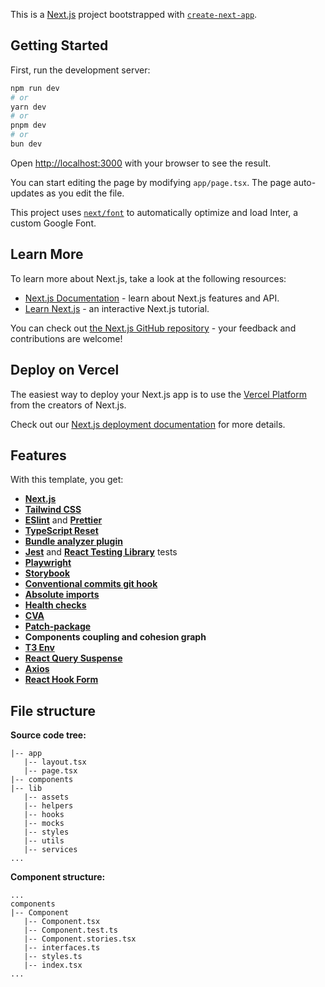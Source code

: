 This is a [Next.js](https://nextjs.org/) project bootstrapped with [`create-next-app`](https://github.com/vercel/next.js/tree/canary/packages/create-next-app).

## Getting Started

First, run the development server:

```bash
npm run dev
# or
yarn dev
# or
pnpm dev
# or
bun dev
```

Open [http://localhost:3000](http://localhost:3000) with your browser to see the result.

You can start editing the page by modifying `app/page.tsx`. The page auto-updates as you edit the file.

This project uses [`next/font`](https://nextjs.org/docs/basic-features/font-optimization) to automatically optimize and load Inter, a custom Google Font.

## Learn More

To learn more about Next.js, take a look at the following resources:

- [Next.js Documentation](https://nextjs.org/docs) - learn about Next.js features and API.
- [Learn Next.js](https://nextjs.org/learn) - an interactive Next.js tutorial.

You can check out [the Next.js GitHub repository](https://github.com/vercel/next.js/) - your feedback and contributions are welcome!

## Deploy on Vercel

The easiest way to deploy your Next.js app is to use the [Vercel Platform](https://vercel.com/new?utm_medium=default-template&filter=next.js&utm_source=create-next-app&utm_campaign=create-next-app-readme) from the creators of Next.js.

Check out our [Next.js deployment documentation](https://nextjs.org/docs/deployment) for more details.

## Features

With this template, you get:

- **[Next.js](https://nextjs.org/)**
- **[Tailwind CSS](https://tailwindcss.com/)**
- **[ESlint](https://eslint.org/)** and **[Prettier](https://prettier.io/)**
- **[TypeScript Reset](https://github.com/total-typescript/ts-reset)**
- **[Bundle analyzer plugin](https://www.npmjs.com/package/@next/bundle-analyzer)**
- **[Jest](https://jestjs.io/)** and **[React Testing Library](https://testing-library.com/react)** tests
- **[Playwright](https://playwright.dev/)**
- **[Storybook](https://storybook.js.org/)**
- **[Conventional commits git hook](https://www.conventionalcommits.org/)**
- **[Absolute imports](https://nextjs.org/docs/advanced-features/module-path-aliases)**
- **[Health checks](https://kubernetes.io/docs/tasks/configure-pod-container/configure-liveness-readiness-startup-probes/)**
- **[CVA](http://cva.style/)**
- **[Patch-package](https://www.npmjs.com/package/patch-package)**
- **Components coupling and cohesion graph**
- **[T3 Env](https://env.t3.gg/)**
- **[React Query Suspense](https://tanstack.com/query/v5/docs/react/guides/suspense)**
- **[Axios](https://axios-http.com/docs/intro)**
- **[React Hook Form](https://react-hook-form.com/)**

## File structure

**Source code tree:**

```
|-- app
   |-- layout.tsx
   |-- page.tsx
|-- components
|-- lib
   |-- assets
   |-- helpers
   |-- hooks
   |-- mocks
   |-- styles
   |-- utils
   |-- services
...
```

**Component structure:**

```
...
components
|-- Component
   |-- Component.tsx
   |-- Component.test.ts
   |-- Component.stories.tsx
   |-- interfaces.ts
   |-- styles.ts
   |-- index.tsx
...
```
